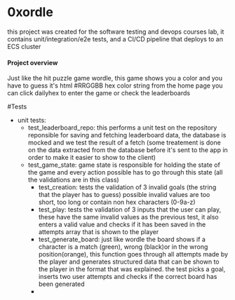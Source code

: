 # 0xordle
this project was created for the software testing and devops courses lab, it contains unit/integration/e2e tests, and a CI/CD pipeline that deploys to an ECS cluster
#### Project overview
Just like the hit puzzle game wordle, this game shows you a color and you have to guess it's html #RRGGBB hex color string
from the home page you can click dailyhex to enter the game or check the leaderboards

#Tests
- unit tests: 
  - test_leaderboard_repo: this performs a unit test on the repository reponsible for saving and fetching leaderboard data, the database is mocked and we test the result of a fetch (some treatement is done on the data extracted from the database before it's sent to the app in order to make it easier to show to the client)
  - test_game_state: game state is responsible for holding the state of the game and every action possible has to go through this state (all the validations are in this class)
    - test_creation: tests the validation of 3 invalid goals (the string that the player has to guess) possible invalid values are too short, too long or contain non hex characters (0-9a-z)
    - test_play: tests the validation of 3 inputs that the user can play, these have the same invalid values as the previous test, it also enters a valid value and checks if it has been saved in the attempts array that is shown to the player
    - test_generate_board: just like wordle the board shows if a character is a match (green), wrong (black)or in the wrong position(orange), this function goes through all attempts made by the player and generates structured data that can be shown to the player in the format that was explained. the test picks a goal, inserts two user attempts and checks if the correct board has been generated
    - 
